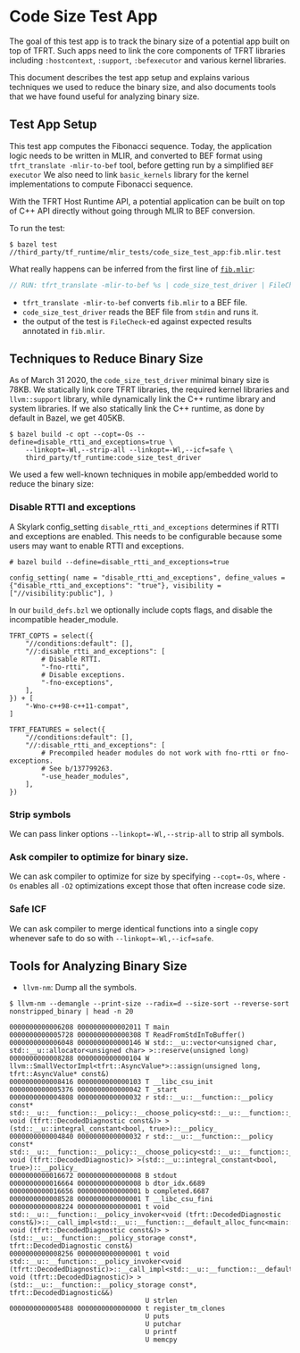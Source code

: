 # Code Size Test App

<!--* freshness: {
  owner: 'zhangqiaorjc'
  reviewed: '2019-08-27'
} *-->

<!-- TOC -->

The goal of this test app is to track the binary size of a potential app built
on top of TFRT. Such apps need to link the core components of TFRT libraries
including `:hostcontext`, `:support`, `:befexecutor` and various kernel
libraries.

This document describes the test app setup and explains various techniques we
used to reduce the binary size, and also documents tools that we have found
useful for analyzing binary size.

## Test App Setup

This test app computes the Fibonacci sequence. Today, the application logic
needs to be written in MLIR, and converted to BEF format using `tfrt_translate
-mlir-to-bef` tool, before getting run by a simplified `BEF executor` We also
need to link `basic_kernels` library for the kernel implementations to compute
Fibonacci sequence.

With the TFRT Host Runtime API, a potential application can be built on top of
C++ API directly without going through MLIR to BEF conversion.

To run the test:

```shell
$ bazel test //third_party/tf_runtime/mlir_tests/code_size_test_app:fib.mlir.test
```

What really happens can be inferred from the first line of
[`fib.mlir`](https://cs.opensource.google/tensorflow/runtime/+/master:mlir_tests/code_size_test_app/fib.mlir):

```c++
// RUN: tfrt_translate -mlir-to-bef %s | code_size_test_driver | FileCheck %s
```

-   `tfrt_translate -mlir-to-bef` converts `fib.mlir` to a BEF file.
-   `code_size_test_driver` reads the BEF file from `stdin` and runs it.
-   the output of the test is `FileCheck`-ed against expected results annotated
    in `fib.mlir`.

## Techniques to Reduce Binary Size

As of March 31 2020, the `code_size_test_driver` minimal binary size is 78KB. We
statically link core TFRT libraries, the required kernel libraries and
`llvm::support` library, while dynamically link the C++ runtime library and
system libraries. If we also statically link the C++ runtime, as done by default
in Bazel, we get 405KB.

```shell
$ bazel build -c opt --copt=-Os --define=disable_rtti_and_exceptions=true \
    --linkopt=-Wl,--strip-all --linkopt=-Wl,--icf=safe \
    third_party/tf_runtime:code_size_test_driver
```

We used a few well-known techniques in mobile app/embedded world to reduce the
binary size:

### Disable RTTI and exceptions

A Skylark config_setting `disable_rtti_and_exceptions` determines if RTTI and
exceptions are enabled. This needs to be configurable because some users may
want to enable RTTI and exceptions.

```
# bazel build --define=disable_rtti_and_exceptions=true

config_setting( name = "disable_rtti_and_exceptions", define_values =
{"disable_rtti_and_exceptions": "true"}, visibility = ["//visibility:public"], )
```

In our `build_defs.bzl` we optionally include copts flags, and disable the
incompatible header_module.

```
TFRT_COPTS = select({
    "//conditions:default": [],
    "//:disable_rtti_and_exceptions": [
        # Disable RTTI.
        "-fno-rtti",
        # Disable exceptions.
        "-fno-exceptions",
    ],
}) + [
    "-Wno-c++98-c++11-compat",
]

TFRT_FEATURES = select({
    "//conditions:default": [],
    "//:disable_rtti_and_exceptions": [
        # Precompiled header modules do not work with fno-rtti or fno-exceptions.
        # See b/137799263.
        "-use_header_modules",
    ],
})
```

### Strip symbols

We can pass linker options `--linkopt=-Wl,--strip-all` to strip all symbols.

### Ask compiler to optimize for binary size.

We can ask compiler to optimize for size by specifying `--copt=-Os`, where `-Os`
enables all `-O2` optimizations except those that often increase code size.

### Safe ICF

We can ask compiler to merge identical functions into a single copy whenever
safe to do so with `--linkopt=-Wl,--icf=safe`.

## Tools for Analyzing Binary Size

*   `llvm-nm`: Dump all the symbols.

```shell
$ llvm-nm --demangle --print-size --radix=d --size-sort --reverse-sort nonstripped_binary | head -n 20

0000000000006208 0000000000002011 T main
0000000000005728 0000000000000308 T ReadFromStdInToBuffer()
0000000000006048 0000000000000146 W std::__u::vector<unsigned char, std::__u::allocator<unsigned char> >::reserve(unsigned long)
0000000000008288 0000000000000104 W llvm::SmallVectorImpl<tfrt::AsyncValue*>::assign(unsigned long, tfrt::AsyncValue* const&)
0000000000008416 0000000000000103 T __libc_csu_init
0000000000005376 0000000000000042 T _start
0000000000004808 0000000000000032 r std::__u::__function::__policy const* std::__u::__function::__policy::__choose_policy<std::__u::__function::__default_alloc_func<main::$_0, void (tfrt::DecodedDiagnostic const&)> >(std::__u::integral_constant<bool, true>)::__policy_
0000000000004840 0000000000000032 r std::__u::__function::__policy const* std::__u::__function::__policy::__choose_policy<std::__u::__function::__default_alloc_func<main::$_0, void (tfrt::DecodedDiagnostic)> >(std::__u::integral_constant<bool, true>)::__policy_
0000000000016672 0000000000000008 B stdout
0000000000016664 0000000000000008 b dtor_idx.6689
0000000000016656 0000000000000001 b completed.6687
0000000000008528 0000000000000001 T __libc_csu_fini
0000000000008224 0000000000000001 t void std::__u::__function::__policy_invoker<void (tfrt::DecodedDiagnostic const&)>::__call_impl<std::__u::__function::__default_alloc_func<main::$_0, void (tfrt::DecodedDiagnostic const&)> >(std::__u::__function::__policy_storage const*, tfrt::DecodedDiagnostic const&)
0000000000008256 0000000000000001 t void std::__u::__function::__policy_invoker<void (tfrt::DecodedDiagnostic)>::__call_impl<std::__u::__function::__default_alloc_func<main::$_0, void (tfrt::DecodedDiagnostic)> >(std::__u::__function::__policy_storage const*, tfrt::DecodedDiagnostic&&)
                                  U strlen
0000000000005488 0000000000000000 t register_tm_clones
                                  U puts
                                  U putchar
                                  U printf
                                  U memcpy
```
